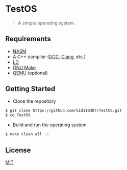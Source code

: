 # TestOS

> A simple operating system.

## Requirements

- [NASM](https://www.nasm.us/)
- A C++ compiler ([GCC](https://gcc.gnu.org/), [Clang](https://clang.llvm.org/), etc.)
- [LD](https://www.gnu.org/software/binutils/)
- [GNU Make](https://www.gnu.org/software/make/)
- [QEMU](https://www.qemu.org/) (optional)

## Getting Started

- Clone the repository

```bash
$ git clone https://github.com/Sid110307/TestOS.git
$ cd TestOS
```

- Build and run the operating system

```bash
$ make clean all -s
```

## License

[MIT](https://opensource.org/licenses/MIT)
